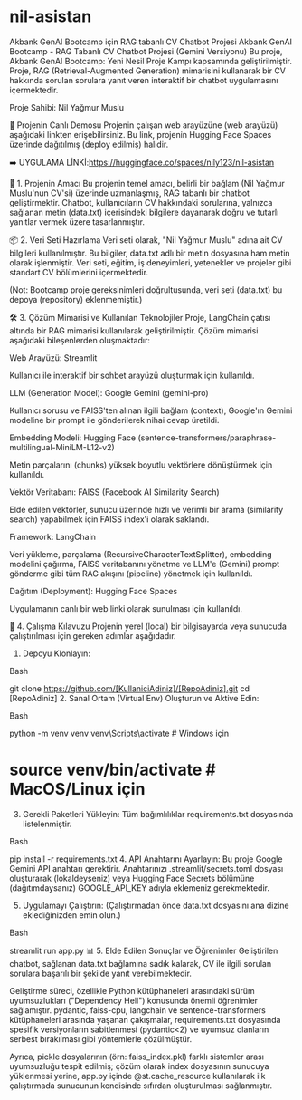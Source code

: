 # nil-asistan
Akbank GenAI Bootcamp için RAG tabanlı CV Chatbot Projesi
Akbank GenAI Bootcamp - RAG Tabanlı CV Chatbot Projesi (Gemini Versiyonu)
Bu proje, Akbank GenAI Bootcamp: Yeni Nesil Proje Kampı kapsamında geliştirilmiştir. Proje, RAG (Retrieval-Augmented Generation) mimarisini kullanarak bir CV hakkında sorulan sorulara yanıt veren interaktif bir chatbot uygulamasını içermektedir.


Proje Sahibi: Nil Yağmur Muslu

🚀 Projenin Canlı Demosu
Projenin çalışan web arayüzüne (web arayüzü)  aşağıdaki linkten erişebilirsiniz. Bu link, projenin Hugging Face Spaces üzerinde dağıtılmış (deploy edilmiş) halidir.


➡️ UYGULAMA LİNKİ:https://huggingface.co/spaces/nily123/nil-asistan

🎯 1. Projenin Amacı
Bu projenin temel amacı, belirli bir bağlam (Nil Yağmur Muslu'nun CV'si) üzerinde uzmanlaşmış, RAG tabanlı bir chatbot geliştirmektir. Chatbot, kullanıcıların CV hakkındaki sorularına, yalnızca sağlanan metin (data.txt) içerisindeki bilgilere dayanarak doğru ve tutarlı yanıtlar vermek üzere tasarlanmıştır.

📦 2. Veri Seti Hazırlama
Veri seti olarak, "Nil Yağmur Muslu" adına ait CV bilgileri kullanılmıştır. Bu bilgiler, data.txt adlı bir metin dosyasına ham metin olarak işlenmiştir. Veri seti, eğitim, iş deneyimleri, yetenekler ve projeler gibi standart CV bölümlerini içermektedir.


(Not: Bootcamp proje gereksinimleri doğrultusunda, veri seti (data.txt) bu depoya (repository) eklenmemiştir.)

🛠️ 3. Çözüm Mimarisi ve Kullanılan Teknolojiler
Proje, LangChain çatısı altında bir RAG mimarisi  kullanılarak geliştirilmiştir. Çözüm mimarisi aşağıdaki bileşenlerden oluşmaktadır:


Web Arayüzü: Streamlit

Kullanıcı ile interaktif bir sohbet arayüzü oluşturmak için kullanıldı.


LLM (Generation Model): Google Gemini (gemini-pro) 

Kullanıcı sorusu ve FAISS'ten alınan ilgili bağlam (context), Google'ın Gemini modeline bir prompt ile gönderilerek nihai cevap üretildi.


Embedding Modeli: Hugging Face (sentence-transformers/paraphrase-multilingual-MiniLM-L12-v2) 

Metin parçalarını (chunks) yüksek boyutlu vektörlere dönüştürmek için kullanıldı.


Vektör Veritabanı: FAISS (Facebook AI Similarity Search) 

Elde edilen vektörler, sunucu üzerinde hızlı ve verimli bir arama (similarity search) yapabilmek için FAISS index'i olarak saklandı.


Framework: LangChain 

Veri yükleme, parçalama (RecursiveCharacterTextSplitter), embedding modelini çağırma, FAISS veritabanını yönetme ve LLM'e (Gemini) prompt gönderme gibi tüm RAG akışını (pipeline) yönetmek için kullanıldı.

Dağıtım (Deployment): Hugging Face Spaces

Uygulamanın canlı bir web linki olarak sunulması için kullanıldı.

📖 4. Çalışma Kılavuzu
Projenin yerel (local) bir bilgisayarda veya sunucuda çalıştırılması için gereken adımlar  aşağıdadır.


1. Depoyu Klonlayın:

Bash

git clone https://github.com/[KullaniciAdiniz]/[RepoAdiniz].git
cd [RepoAdiniz]
2. Sanal Ortam (Virtual Env) Oluşturun ve Aktive Edin: 

Bash

python -m venv venv
venv\Scripts\activate  # Windows için
# source venv/bin/activate  # MacOS/Linux için
3. Gerekli Paketleri Yükleyin:  Tüm bağımlılıklar requirements.txt dosyasında listelenmiştir.

Bash

pip install -r requirements.txt
4. API Anahtarını Ayarlayın: Bu proje Google Gemini API anahtarı gerektirir. Anahtarınızı .streamlit/secrets.toml dosyası oluşturarak (lokaldeyseniz) veya Hugging Face Secrets bölümüne (dağıtımdaysanız) GOOGLE_API_KEY adıyla eklemeniz gerekmektedir.

5. Uygulamayı Çalıştırın:  (Çalıştırmadan önce data.txt dosyasını ana dizine eklediğinizden emin olun.)

Bash

streamlit run app.py
📊 5. Elde Edilen Sonuçlar ve Öğrenimler
Geliştirilen chatbot, sağlanan data.txt bağlamına sadık kalarak, CV ile ilgili sorulan sorulara başarılı bir şekilde yanıt verebilmektedir.

Geliştirme süreci, özellikle Python kütüphaneleri arasındaki sürüm uyumsuzlukları ("Dependency Hell") konusunda önemli öğrenimler sağlamıştır. pydantic, faiss-cpu, langchain ve sentence-transformers kütüphaneleri arasında yaşanan çakışmalar, requirements.txt dosyasında spesifik versiyonların sabitlenmesi (pydantic<2) ve uyumsuz olanların serbest bırakılması gibi yöntemlerle çözülmüştür.

Ayrıca, pickle dosyalarının (örn: faiss_index.pkl) farklı sistemler arası uyumsuzluğu tespit edilmiş; çözüm olarak index dosyasının sunucuya yüklenmesi yerine, app.py içinde @st.cache_resource kullanılarak ilk çalıştırmada sunucunun kendisinde sıfırdan oluşturulması sağlanmıştır.
